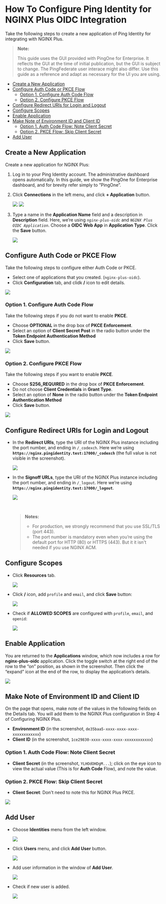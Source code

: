 # How To Configure Ping Identity for NGINX Plus OIDC Integration

Take the following steps to create a new application of Ping Identity for integrating with NGINX Plus.

> **Note:**
>
> This guide uses the GUI provided with PingOne for Enterprise. It reflects the GUI at the time of initial publication, but the GUI is subject to change. The PingFederate user interace might also differ. Use this guide as a reference and adapt as necessary for the UI you are using.

- [Create a New Application](#create-a-new-application)
- [Configure Auth Code or PKCE Flow](#configure-auth-code-or-pkce-flow)
  - [Option 1. Configure Auth Code Flow](#option-1-configure-auth-code-flow)
  - [Option 2. Configure PKCE Flow](#option-2-configure-pkce-flow)
- [Configure Redirect URIs for Login and Logout](#configure-redirect-uris-for-login-and-logout)
- [Configure Scopes](#configure-scopes)
- [Enable Application](#enable-application)
- [Make Note of Environment ID and Client ID](#make-note-of-environment-id-and-client-id)
  - [Option 1. Auth Code Flow: Note Client Secret](#option-1-auth-code-flow-note-client-secret)
  - [Option 2. PKCE Flow: Skip Client Secret](#option-2-pkce-flow-skip-client-secret)
- [Add User](#add-user)

## Create a New Application

Create a new application for NGINX Plus:

1. Log in to your Ping Identity account. The administrative dashboard opens automatically. In this guide, we show the PingOne for Enterprise dashboard, and for brevity refer simply to ”PingOne”.

2. Click **Connections** in the left menu, and click **+ Application** button.

   ![](./img/ping-one-connections-menu.png)
   ![](./img/ping-one-add-applications-menu.png)

3. Type a name in the **Application Name** field and a description in **Description** field. Here, we’re using _`nginx-plus-oidc`_ and _`NGINX Plus OIDC Application`_. Choose a **OIDC Web App** in **Application Type**. Click the **Save** button.

   ![](./img/ping-one-add-app.png)

## Configure Auth Code or PKCE Flow

Take the following steps to configure either Auth Code or PKCE.

- Select one of applications that you created. (`nginx-plus-oidc`).
- Click **Configuration** tab, and clidk **/** icon to edit details.

![](./img/ping-one-app-configuration.png)

### Option 1. Configure Auth Code Flow

Take the following steps if you do not want to enable **PKCE**.

- Choose **OPTIONAL** in the drop box of **PKCE Enforcement**.
- Select an option of **Client Secret Post** in the radio button under the **Token Endpoint Authentication Method**
- Click **Save** button.

![](./img/ping-one-auth-code-flow-setup.png)

### Option 2. Configure PKCE Flow

Take the following steps if you want to enable **PKCE**.

- Choose **S256_REQUIRED** in the drop box of **PKCE Enforcement**.
- Do not choose **Client Credentials** in **Grant Type**.
- Select an option of **None** in the radio button under the **Token Endpoint Authentication Method**
- Click **Save** button.

![](./img/ping-one-auth-pkce-setup.png)

## Configure Redirect URIs for Login and Logout

- In the **Redirect URIs**, type the URI of the NGINX Plus instance including the port number, and ending in `/_codexch`. Here we’re using **`https://nginx.pingidentity.test:17000/_codexch`** (the full value is not visible in the screenshot).

  ![](./img/ping-one-redirect-uris.png)

- In the **Signoff URLs**, type the URI of the NGINX Plus instance including the port number, and ending in `/_logout`. Here we’re using **`https://nginx.pingidentity.test:17000/_logout`**.

  ![](./img/ping-one-signoff-urls.png)

  <br>

  > **Notes:**
  >
  > - For production, we strongly recommend that you use SSL/TLS (port 443).
  > - The port number is mandatory even when you’re using the default port for HTTP (80) or HTTPS (443). But it it isn't needed if you use NGINX ACM.

## Configure Scopes

- Click **Resources** tab.

  ![](./img/ping-one-scope-before-configuration.png)

- Click **/** icon, add `profile` and `email`, and click **Save** button:

  ![](./img/ping-one-scope-in-configuration.png)

- Check if **ALLOWED SCOPES** are configured with `profile`, `email`, and `openid`:

  ![](./img/ping-one-scope-after-configuration.png)

## Enable Application

You are returned to the **Applications** window, which now includes a row for **nginx-plus-oidc** application. Click the toggle switch at the right end of the row to the “on” position, as shown in the screenshot. Then click the “expand” icon at the end of the row, to display the application’s details.

![](./img/ping-one-app-enable.png)

## Make Note of Environment ID and Client ID

On the page that opens, make note of the values in the following fields on the Details tab. You will add them to the NGINX Plus configuration in Step 4 of Configuring NGINX Plus.

- **Environment ID** (in the screenshot, `de35baa5-xxxx-xxxx-xxxx-xxxxxxxxxxxx`)
- **Client ID** (in the screenshot, `1ce29830-xxxx-xxxx-xxxx-xxxxxxxxxxxx`)

### Option 1. Auth Code Flow: Note Client Secret

- **Client Secret** (in the screenshot, `YLHOdOHDgM...`); click on the eye icon to view the actual value (This is for **Auth Code** Flow), and note the value.

### Option 2. PKCE Flow: Skip Client Secret

- **Client Secret**: Don't need to note this for NGINX Plus PKCE.

![](./img/ping-one-env-id-client-id.png)

## Add User

- Choose **Identities** menu from the left window.

  ![](./img/ping-one-users-identities-menu.png)

- Click **Users** menu, and click **Add User** button.

  ![](./img/ping-one-users-cur-list.png)

- Add user information in the window of **Add User**.

  ![](./img/ping-one-users-add.png)

- Check if new user is added.

  ![](./img/ping-one-users-new-list.png)
